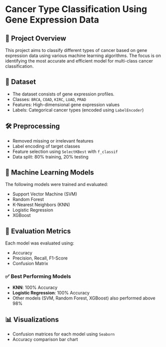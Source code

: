 # Cancer Type Classification Using Gene Expression Data

## 📌 Project Overview
This project aims to classify different types of cancer based on gene expression data using various machine learning algorithms. The focus is on identifying the most accurate and efficient model for multi-class cancer classification.

## 🧬 Dataset
- The dataset consists of gene expression profiles.
- Classes: `BRCA`, `COAD`, `KIRC`, `LUAD`, `PRAD`
- Features: High-dimensional gene expression values
- Labels: Categorical cancer types (encoded using `LabelEncoder`)

## 🛠️ Preprocessing
- Removed missing or irrelevant features
- Label encoding of target classes
- Feature selection using `SelectKBest` with `f_classif`
- Data split: 80% training, 20% testing

## 🤖 Machine Learning Models
The following models were trained and evaluated:
- Support Vector Machine (SVM)
- Random Forest
- K-Nearest Neighbors (KNN)
- Logistic Regression
- XGBoost

## 🧪 Evaluation Metrics
Each model was evaluated using:
- Accuracy
- Precision, Recall, F1-Score
- Confusion Matrix

### ✅ Best Performing Models
- **KNN**: 100% Accuracy
- **Logistic Regression**: 100% Accuracy
- Other models (SVM, Random Forest, XGBoost) also performed above 98%

## 📊 Visualizations
- Confusion matrices for each model using `Seaborn`
- Accuracy comparison bar chart

